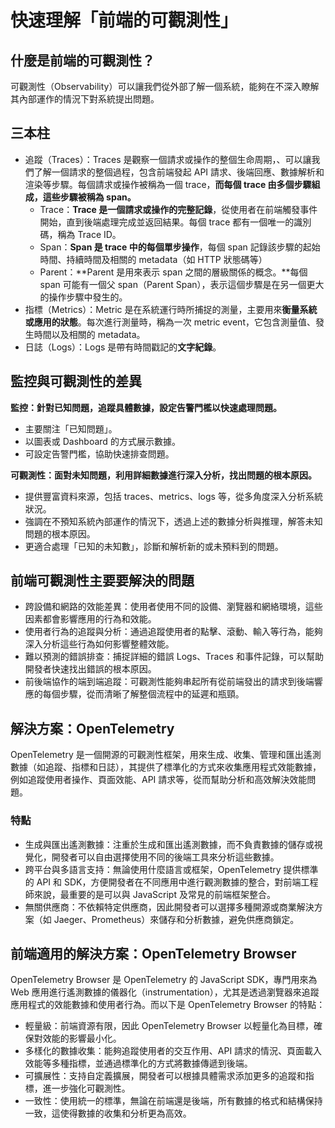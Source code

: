 # 快速理解「前端的可觀測性」

## **什麼是前端的可觀測性？**

可觀測性（Observability）可以讓我們從外部了解一個系統，能夠在不深入瞭解其內部運作的情況下對系統提出問題。

## 三本柱

- 追蹤（Traces）：Traces 是觀察一個請求或操作的整個生命周期，、可以讓我們了解一個請求的整個過程，包含前端發起 API 請求、後端回應、數據解析和渲染等步驟。每個請求或操作被稱為一個 trace，**而每個 trace 由多個步驟組成，這些步驟被稱為 span。**
    - Trace：**Trace 是一個請求或操作的完整記錄**，從使用者在前端觸發事件開始，直到後端處理完成並返回結果。每個 trace 都有一個唯一的識別碼，稱為 Trace ID。
    - Span：**Span 是 trace 中的每個單步操作**，每個 span 記錄該步驟的起始時間、持續時間及相關的 metadata（如 HTTP 狀態碼等）
    - Parent：**Parent 是用來表示 span 之間的層級關係的概念。**每個 span 可能有一個父 span（Parent Span），表示這個步驟是在另一個更大的操作步驟中發生的。
- 指標（Metrics）：Metric 是在系統運行時所捕捉的測量，主要用來**衡量系統或應用的狀態**。每次進行測量時，稱為一次 metric event，它包含測量值、發生時間以及相關的 metadata。
- 日誌（Logs）：Logs 是帶有時間戳記的**文字紀錄**。

## 監控與可觀測性的差異

**監控：針對已知問題，追蹤具體數據，設定告警門檻以快速處理問題。**

- 主要關注「已知問題」。
- 以圖表或 Dashboard 的方式展示數據。
- 可設定告警門檻，協助快速排查問題。

**可觀測性：面對未知問題，利用詳細數據進行深入分析，找出問題的根本原因。**

- 提供豐富資料來源，包括 traces、metrics、logs 等，從多角度深入分析系統狀況。
- 強調在不預知系統內部運作的情況下，透過上述的數據分析與推理，解答未知問題的根本原因。
- 更適合處理「已知的未知數」，診斷和解析新的或未預料到的問題。

## 前端可觀測性主要要解決的問題

- 跨設備和網路的效能差異：使用者使用不同的設備、瀏覽器和網絡環境，這些因素都會影響應用的行為和效能。
- 使用者行為的追蹤與分析：通過追蹤使用者的點擊、滾動、輸入等行為，能夠深入分析這些行為如何影響整體效能。
- 難以預測的錯誤排查：捕捉詳細的錯誤 Logs、Traces 和事件記錄，可以幫助開發者快速找出錯誤的根本原因。
- 前後端協作的端到端追蹤：可觀測性能夠串起所有從前端發出的請求到後端響應的每個步驟，從而清晰了解整個流程中的延遲和瓶頸。

## 解決方案：**OpenTelemetry**

OpenTelemetry 是一個開源的可觀測性框架，用來生成、收集、管理和匯出遙測數據（如追蹤、指標和日誌），其提供了標準化的方式來收集應用程式效能數據，例如追蹤使用者操作、頁面效能、API 請求等，從而幫助分析和高效解決效能問題。

### **特點**

- 生成與匯出遙測數據：注重於生成和匯出遙測數據，而不負責數據的儲存或視覺化，開發者可以自由選擇使用不同的後端工具來分析這些數據。
- 跨平台與多語言支持：無論使用什麼語言或框架，OpenTelemetry 提供標準的 API 和 SDK，方便開發者在不同應用中進行觀測數據的整合，對前端工程師來說，最重要的是可以與 JavaScript 及常見的前端框架整合。
- 無關供應商：不依賴特定供應商，因此開發者可以選擇多種開源或商業解決方案（如 Jaeger、Prometheus）來儲存和分析數據，避免供應商鎖定。

## **前端適用的解決方案：OpenTelemetry Browser**

OpenTelemetry Browser 是 OpenTelemetry 的 JavaScript SDK，專門用來為 Web 應用進行遙測數據的儀器化（instrumentation），尤其是透過瀏覽器來追蹤應用程式的效能數據和使用者行為。而以下是 OpenTelemetry Browser 的特點：

- 輕量級：前端資源有限，因此 OpenTelemetry Browser 以輕量化為目標，確保對效能的影響最小化。
- 多樣化的數據收集：能夠追蹤使用者的交互作用、API 請求的情況、頁面載入效能等多種指標，並通過標準化的方式將數據傳遞到後端。
- 可擴展性：支持自定義擴展，開發者可以根據具體需求添加更多的追蹤和指標，進一步強化可觀測性。
- 一致性：使用統一的標準，無論在前端還是後端，所有數據的格式和結構保持一致，這使得數據的收集和分析更為高效。